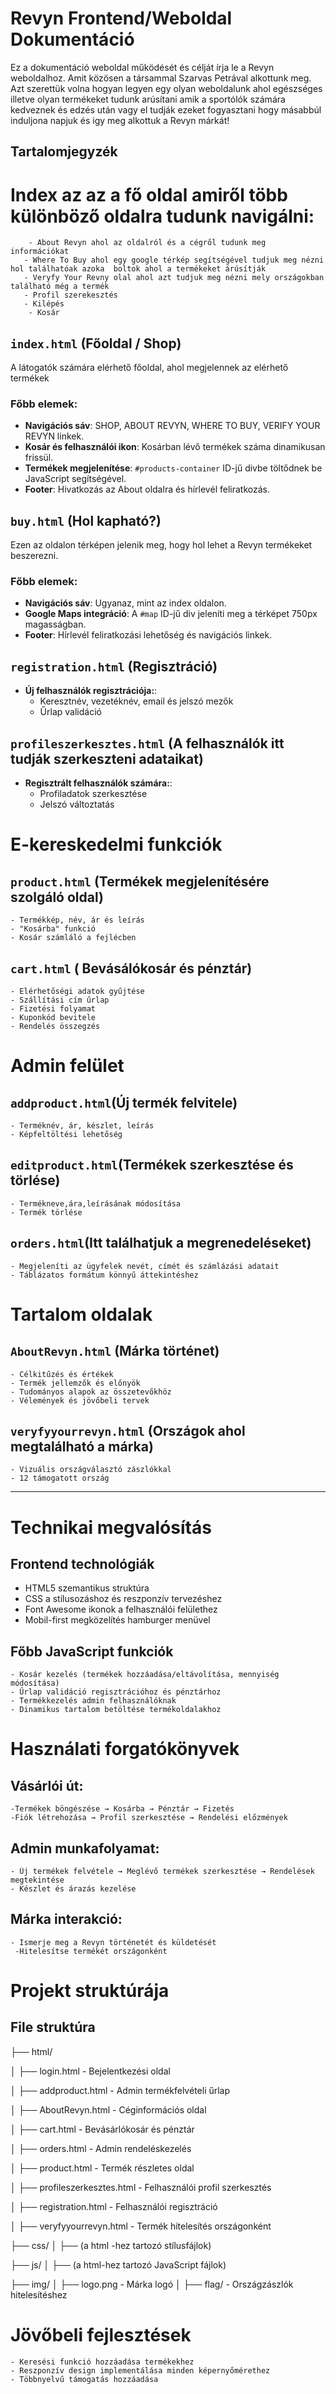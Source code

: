 # Revyn Frontend/Weboldal Dokumentáció
Ez a dokumentáció weboldal működését és célját írja le a Revyn weboldalhoz.
Amit közösen a társammal Szarvas Petrával alkottunk meg. Azt szerettük volna hogyan legyen egy olyan weboldalunk ahol egészséges illetve olyan termékeket tudunk arúsítani amik a sportólók számára kedveznek és edzés után vagy el tudják ezeket fogyasztani hogy másabbúl induljona  napjuk és igy meg alkottuk a Revyn márkát!

## Tartalomjegyzék
# Index az az a fő oldal amiről több különböző oldalra tudunk navigálni:
        - About Revyn ahol az oldalról és a cégről tudunk meg információkat
       - Where To Buy ahol egy google térkép segítségével tudjuk meg nézni hol találhatóak azoka  boltok ahol a termékeket árúsítják
       - Veryfy Your Revny olal ahol azt tudjuk meg nézni mely országokban található még a termék 
       - Profil szerekesztés
       - Kilépés 
        - Kosár

## `index.html` (Főoldal / Shop)

A látogatók számára elérhető főoldal, ahol megjelennek az elérhető termékek
### Főbb elemek:
- **Navigációs sáv**: SHOP, ABOUT REVYN, WHERE TO BUY, VERIFY YOUR REVYN linkek.
- **Kosár és felhasználói ikon**: Kosárban lévő termékek száma dinamikusan frissül.
- **Termékek megjelenítése**: `#products-container` ID-jű divbe töltődnek be JavaScript segítségével.
- **Footer**: Hivatkozás az About oldalra és hírlevél feliratkozás.


## `buy.html` (Hol kapható?)

Ezen az oldalon térképen jelenik meg, hogy hol lehet a Revyn termékeket beszerezni.

### Főbb elemek:
- **Navigációs sáv**: Ugyanaz, mint az index oldalon.
- **Google Maps integráció**: A `#map` ID-jű div jeleníti meg a térképet 750px magasságban.
- **Footer**: Hírlevél feliratkozási lehetőség és navigációs linkek.

## `registration.html` (Regisztráció)
- **Új felhasználók regisztrációja:**:
    - Keresztnév, vezetéknév, email és jelszó mezők
    - Űrlap validáció


## `profileszerkesztes.html` (A felhasználók itt tudják szerkeszteni adataikat)
- **Regisztrált felhasználók számára:**:
    - Profiladatok szerkesztése
    - Jelszó változtatás

# E-kereskedelmi funkciók

## `product.html` (Termékek megjelenítésére szolgáló oldal)
    - Termékkép, név, ár és leírás
    - "Kosárba" funkció
    - Kosár számláló a fejlécben

## `cart.html` ( Bevásálókosár és pénztár)
    - Elérhetőségi adatok gyűjtése
    - Szállítási cím űrlap
    - Fizetési folyamat
    - Kuponkód bevitele
    - Rendelés összegzés

# Admin felület

## `addproduct.html`(Új termék felvitele)
    - Terméknév, ár, készlet, leírás
    - Képfeltöltési lehetőség

## `editproduct.html`(Termékek szerkesztése és törlése)
    - Termékneve,ára,leírásának módosítása
    - Termék törlése

## `orders.html`(Itt találhatjuk a megrenedeléseket)
    - Megjeleníti az ügyfelek nevét, címét és számlázási adatait
    - Táblázatos formátum könnyű áttekintéshez


# Tartalom oldalak

## `AboutRevyn.html` (Márka történet)
    - Célkitűzés és értékek
    - Termék jellemzők és előnyök
    - Tudományos alapok az összetevőkhöz
    - Vélemények és jövőbeli tervek


## `veryfyyourrevyn.html` (Országok ahol megtalálható a márka)
    - Vizuális országválasztó zászlókkal
    - 12 támogatott ország


---
# Technikai megvalósítás
## Frontend technológiák
- HTML5 szemantikus struktúra
- CSS a stílusozáshoz és reszponzív tervezéshez
- Font Awesome ikonok a felhasználói felülethez
- Mobil-first megközelítés hamburger menüvel

## Főbb JavaScript funkciók
    - Kosár kezelés (termékek hozzáadása/eltávolítása, mennyiség módosítása)
    - Űrlap validáció regisztrációhoz és pénztárhoz
    - Termékkezelés admin felhasználóknak
    - Dinamikus tartalom betöltése termékoldalakhoz

# Használati forgatókönyvek
## Vásárlói út:
    -Termékek böngészése → Kosárba → Pénztár → Fizetés
    -Fiók létrehozása → Profil szerkesztése → Rendelési előzmények

## Admin munkafolyamat:
    - Új termékek felvétele → Meglévő termékek szerkesztése → Rendelések megtekintése
    - Készlet és árazás kezelése

## Márka interakció:
    - Ismerje meg a Revyn történetét és küldetését
     -Hitelesítse termékét országonként


# Projekt struktúrája
## File struktúra
├── html/

│   ├── login.html               - Bejelentkezési oldal

│   ├── addproduct.html          - Admin termékfelvételi űrlap


│   ├── AboutRevyn.html          - Céginformációs oldal


│   ├── cart.html                - Bevásárlókosár és pénztár


│   ├── orders.html              - Admin rendeléskezelés


│   ├── product.html             - Termék részletes oldal


│   ├── profileszerkesztes.html  - Felhasználói profil szerkesztés


│   ├── registration.html        - Felhasználói regisztráció


│   ├── veryfyyourrevyn.html     - Termék hitelesítés országonként

├── css/
│   ├── (a html -hez tartozó  stílusfájlok)


├── js/
│   ├── (a html-hez tartozó JavaScript fájlok)


├── img/
│   ├── logo.png                 - Márka logó
│   ├── flag/                    - Országzászlók hitelesítéshez

 # Jövőbeli fejlesztések
    - Keresési funkció hozzáadása termékekhez
    - Reszponzív design implementálása minden képernyőmérethez
    - Többnyelvű támogatás hozzáadása
